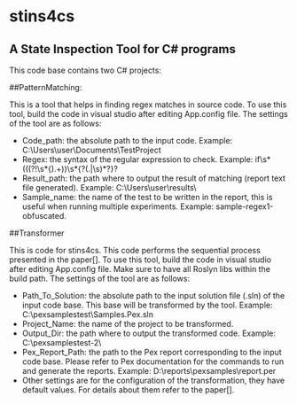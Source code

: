 # stins4cs
## A State Inspection Tool for C# programs
This code base contains two C# projects:

##PatternMatching:

This is a tool that helps in finding regex matches in source code. To use this tool, build the code in visual studio after editing App.config file. The settings of the tool are as follows:
- Code_path: the absolute path to the input code. Example: C:\Users\user\Documents\TestProject
- Regex: the syntax of the regular expression to check. Example: if\s*\(((?!\s*\{).+)\)\s*\{?(.|\s)*?\}?
- Result_path: the path where to output the result of matching (report text file generated). Example:               C:\Users\user\results\
- Sample_name: the name of the test to be written in the report, this is useful when running multiple experiments. Example: sample-regex1-obfuscated.

##Transformer

This is code for stins4cs. This code performs the sequential process presented in the paper[]. To use this tool, build the code in visual studio after editing App.config file. Make sure to have all Roslyn libs within the build path. The settings of the tool are as follows:
- Path_To_Solution: the absolute path to the input solution file (.sln)  of the input code base. This base will be transformed by the tool. Example: C:\pexsamplestest\Samples.Pex.sln
- Project_Name: the name of the project to be transformed. 
- Output_Dir: the path where to output the transformed code. Example: C:\pexsamplestest-2\
- Pex_Report_Path: the path to the Pex report corresponding to the input code base.  Please refer to Pex documentation for the commands to run and generate the reports. Example:   D:\reports\pexsamples\report.per
- Other settings are for the configuration of the transformation, they have default values. For details about them refer to the paper[].


